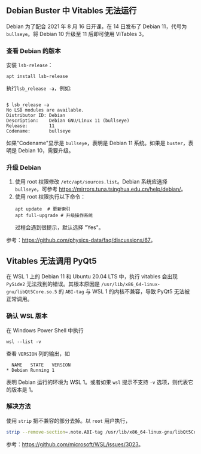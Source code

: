 ## Debian Buster 中 Vitables 无法运行

Debian 为了配合 2021 年 8 月 16 日开课，在 14 日发布了 Debian 11，代号为 `bullseye`。将 Debian 10 升级至 11 后即可使用 ViTables 3。

### 查看 Debian 的版本

安装 `lsb-release`：

```
apt install lsb-release
```

执行`lsb_release -a`，例如:
```

$ lsb_release -a
No LSB modules are available.
Distributor ID: Debian
Description:    Debian GNU/Linux 11 (bullseye)
Release:        11
Codename:       bullseye
```

如果"Codename"显示是 `bullseye`，表明是 Debian 11 系统。如果是 `buster`，表明是 Debian 10，需要升级。

### 升级 Debian

1. 使用 root 权限修改 `/etc/apt/sources.list`。Debian 系统应选择 `bullseye`，可参考 <https://mirrors.tuna.tsinghua.edu.cn/help/debian/>。
2. 使用 root 权限执行以下命令：
   ```
   apt update  # 更新索引
   apt full-upgrade # 升级操作系统
   ```
   过程会遇到很提示，默认选择 "Yes"。

参考：<https://github.com/physics-data/faq/discussions/67>。

## Vitables 无法调用 PyQt5

在 WSL 1 上的 Debian 11 和 Ubuntu 20.04 LTS 中，执行 vitables 会出现 `PySide2` 无法找到的错误。其根本原因是 `/usr/lib/x86_64-linux-gnu/libQt5Core.so.5` 的 `ABI-tag` 与 WSL 1 的内核不兼容，导致 PyQt5 无法被正常调用。

### 确认 WSL 版本

在 Windows Power Shell 中执行

```
wsl --list -v
```

查看 `VERSION` 列的输出，如
```
  NAME   STATE   VERSION
* Debian Running 1
```

表明 Debian 运行的环境为 WSL 1。或者如果 `wsl` 提示不支持 `-v` 选项，则代表它的版本是 1。

### 解决方法

使用 `strip` 把不兼容的部分去掉。以 `root` 用户执行，

```bash
strip --remove-section=.note.ABI-tag /usr/lib/x86_64-linux-gnu/libQt5Core.so.5
```

参考：<https://github.com/microsoft/WSL/issues/3023>。
